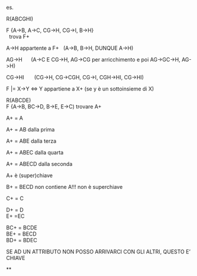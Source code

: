 
es.

R(ABCGHI)  

F {A->B, A->C, CG->H, CG->I, B->H}  
 
 trova F+

A->H appartente a F+   (A->B, B->H, DUNQUE A->H)  

AG->H      (A->C E CG->H, AG->CG per arricchimento e poi AG->GC->H, AG->H)

CG->HI       (CG->H, CG->CGH, CG->I, CGH->HI, CG->HI)



F |= X->Y ⇔ Y appartiene a X+ (se y è un sottoinsieme di X)

R(ABCDE)  
F {A->B, BC->D, B->E, E->C) trovare A+

A+ = A

A+ = AB dalla prima

A+ = ABE dalla terza

A+ = ABEC dalla quarta

A+ = ABECD dalla seconda

A+ è (super)chiave 

  
  
  
  

B+ = BECD non contiene A!!! non è superchiave

C+ = C

D+ = D  
E+ =EC

BC+ = BCDE  
BE+ = BECD  
BD+ = BDEC

  
  

SE AD UN ATTRIBUTO NON POSSO ARRIVARCI CON GLI ALTRI, QUESTO E’ CHIAVE

  
  
**